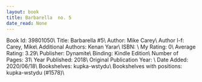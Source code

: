 ```yaml
---
layout: book
title: Barbarella  no. 5
date_read: None
---
```


Book Id: 39801050\ 
Title: Barbarella #5\ 
Author: Mike Carey\ 
Author l-f: Carey, Mike\ 
Additional Authors: Kenan Yarar\ 
ISBN: \ 
My Rating: 0\ 
Average Rating: 3.29\ 
Publisher: Dynamite\ 
Binding: Kindle Edition\ 
Number of Pages: 31\ 
Year Published: 2018\ 
Original Publication Year: \ 
Date Added: 2020/06/18\ 
Bookshelves: kupka-wstydu\ 
Bookshelves with positions: kupka-wstydu (#1578)\ 

